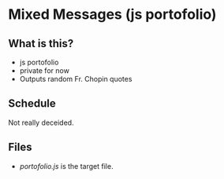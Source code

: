 # Mixed Messages (js portofolio)
## What is this?
- js portofolio
- private for now
- Outputs random Fr. Chopin quotes

## Schedule
Not really deceided.

## Files
- *portofolio.js* is the target file.